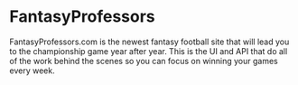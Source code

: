 # FantasyProfessors

FantasyProfessors.com is the newest fantasy football site that will lead you to the championship game year after year. This is the UI and API that do all of the work behind the scenes so you can focus on winning your games every week.